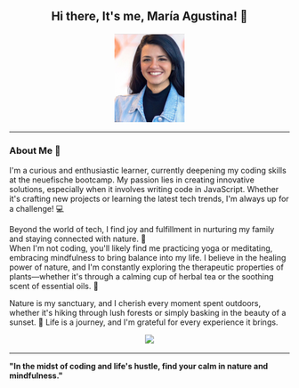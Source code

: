 <h2 align="center"> Hi there, It's me, María Agustina! 👋 </h2>

<div align="center">
  <img width="25%" src="https://github.com/agustina-bonesso/agustina-bonesso/blob/main/IMG_3012.jpeg" alt="cover"/>
</div>

---

### About Me 🚀

I'm a curious and enthusiastic learner, currently deepening my coding skills at the neuefische bootcamp. My passion lies in creating innovative solutions, especially when it involves writing code in JavaScript. Whether it's crafting new projects or learning the latest tech trends, I'm always up for a challenge! 💻

Beyond the world of tech, I find joy and fulfillment in nurturing my family and staying connected with nature. 🌿  
When I'm not coding, you'll likely find me practicing yoga or meditating, embracing mindfulness to bring balance into my life. I believe in the healing power of nature, and I'm constantly exploring the therapeutic properties of plants—whether it's through a calming cup of herbal tea or the soothing scent of essential oils. 🍵

Nature is my sanctuary, and I cherish every moment spent outdoors, whether it's hiking through lush forests or simply basking in the beauty of a sunset. 🌅 Life is a journey, and I'm grateful for every experience it brings. 

<div align="center">
  <img src="https://media.giphy.com/media/Q7LHmoFwVP6Yc1swZs/giphy.gif" width="300"/>
</div>

---

**"In the midst of coding and life's hustle, find your calm in nature and mindfulness."**


